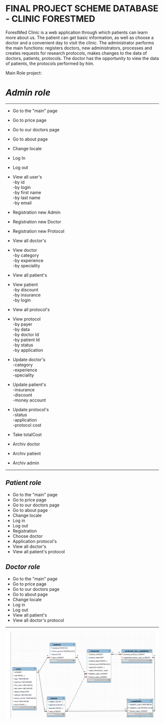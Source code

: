 #  FINAL PROJECT SCHEME DATABASE - CLINIC FORESTMED
ForestMed Clinic is a web application through which patients can learn more about us. The patient can get basic information, as well as choose a doctor and a convenient day to visit the clinic. The administrator performs the main functions: registers doctors, new administrators, processes and creates requests for research protocols, makes changes to the data of doctors, patients, protocols.
The doctor has the opportunity to view the data of patients, the protocols performed by him.

Main Role project:  
#  _Admin role_
___
* Go to the "main" page
* Go to price page  
* Go to our doctors page  
* Go to about page  
* Change locale  
* Log In  
* Log out  

* View all user's  
-by id  
-by login  
-by first name  
-by last name  
-by email  

* Registration new Admin  
* Registration new Doctor 
* Registration new Protocol  

* View all doctor's  

* View doctor  
-by category  
-by experience  
-by speciality  

* View all patient's  

* View patient  
-by discount  
-by insurance  
-by login  

* View all protocol's  

* View protocol  
-by payer  
-by data  
-by doctor Id    
-by patient Id  
-by status  
-by application  

* Update doctor's  
  -category  
  -experience  
  -speciality

* Update patient's   
  -insurance  
  -discount  
  -money account

* Update protocol's  
-status  
-application  
-protocol cost  

* Take totalCost  
* Archiv doctor  
* Archiv patient  
* Archiv admin  
***    


_Patient role_  
---   
* Go to the "main" page  
* Go to price page  
* Go to our doctors page  
* Go to about page  
* Change locale  
* Log in  
* Log out  
* Registration  
* Choose doctor  
* Application protocol's  
* View all doctor's  
* View all patient's protocol  

_Doctor role_  
 --- 
* Go to the "main" page  
* Go to price page  
* Go to our doctors page  
* Go to about page  
* Change locale   
* Log in  
* Log out  
* View all patient's  
* View all doctor's protocol
***   

![CLINIC SCHEME](forestmed.png)

